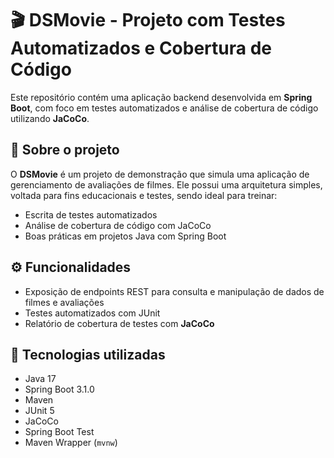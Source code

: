 # 🎬 DSMovie - Projeto com Testes Automatizados e Cobertura de Código

Este repositório contém uma aplicação backend desenvolvida em **Spring Boot**, com foco em testes automatizados e análise de cobertura de código utilizando **JaCoCo**.

## 📌 Sobre o projeto

O **DSMovie** é um projeto de demonstração que simula uma aplicação de gerenciamento de avaliações de filmes. Ele possui uma arquitetura simples, voltada para fins educacionais e testes, sendo ideal para treinar:

- Escrita de testes automatizados
- Análise de cobertura de código com JaCoCo
- Boas práticas em projetos Java com Spring Boot

## ⚙️ Funcionalidades

- Exposição de endpoints REST para consulta e manipulação de dados de filmes e avaliações
- Testes automatizados com JUnit
- Relatório de cobertura de testes com **JaCoCo**

## 🧰 Tecnologias utilizadas

- Java 17
- Spring Boot 3.1.0
- Maven
- JUnit 5
- JaCoCo
- Spring Boot Test
- Maven Wrapper (`mvnw`)
